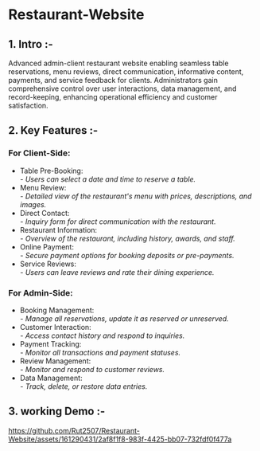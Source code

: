 # Restaurant-Website

## 1. Intro :- 

Advanced admin-client restaurant website enabling seamless table reservations, menu reviews, direct communication, informative content, payments, and service feedback for clients. Administrators gain comprehensive control over user interactions, data management, and record-keeping, enhancing operational efficiency and customer satisfaction.

## 2. Key Features :-

### For Client-Side:

- Table Pre-Booking:<br>
           - *Users can select a date and time to reserve a table.*
- Menu Review: <br>
           - *Detailed view of the restaurant's menu with prices, descriptions, and images.*
- Direct Contact:  <br>
           - *Inquiry form for direct communication with the restaurant.*
- Restaurant Information:  <br>
           - *Overview of the restaurant, including history, awards, and staff.*
- Online Payment: <br>
           - *Secure payment options for booking deposits or pre-payments.*
- Service Reviews: <br>
           - *Users can leave reviews and rate their dining experience.*

### For Admin-Side:
- Booking Management: <br>
           - *Manage all reservations, update it as reserved or unreserved.*
- Customer Interaction: <br>
           - *Access contact history and respond to inquiries.*
- Payment Tracking: <br>
           - *Monitor all transactions and payment statuses.*
- Review Management: <br>
           - *Monitor and respond to customer reviews.*
- Data Management: <br>
           - *Track, delete, or restore data entries.*
  
## 3. working Demo :-


https://github.com/Rut2507/Restaurant-Website/assets/161290431/2af8f1f8-983f-4425-bb07-732fdf0f477a





